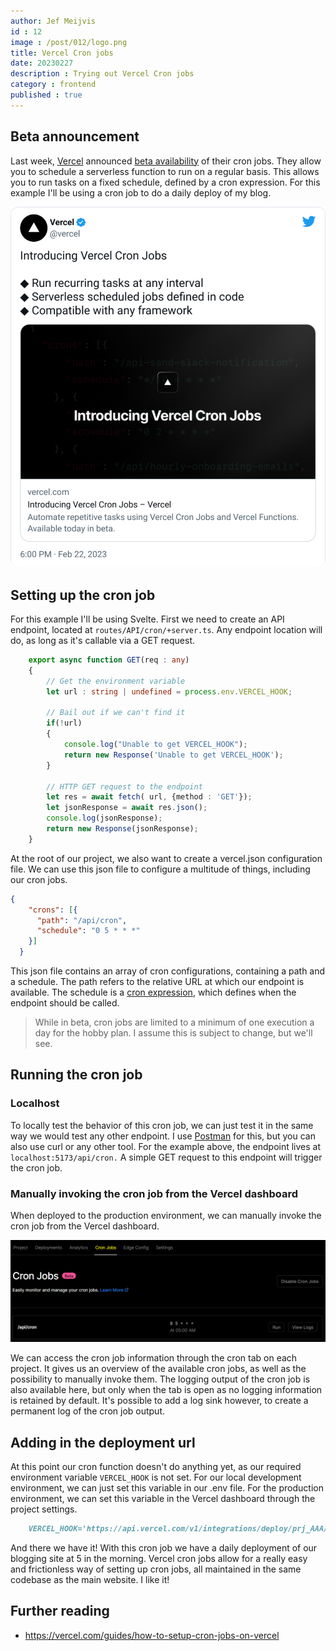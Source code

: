 ```yaml
---
author: Jef Meijvis
id : 12
image : /post/012/logo.png
title: Vercel Cron jobs
date: 20230227
description : Trying out Vercel Cron jobs
category : frontend
published : true
---
```


## Beta announcement

Last week, [Vercel](https://www.vercel.com) announced [beta availability](https://twitter.com/vercel/status/1628439610454843400) of their cron jobs.
They allow you to schedule a serverless function to run on a regular basis.
This allows you to run tasks on a fixed schedule, defined by a cron expression.
For this example I'll be using a cron job to do a daily deploy of my blog.

![Vercel announcement on Twitter [medium]](images/tweet.png)

## Setting up the cron job
For this example I'll be using Svelte.
First we need to create an API endpoint, located at `routes/API/cron/+server.ts`.
Any endpoint location will do, as long as it's callable via a GET request.

```ts
    export async function GET(req : any) 
    {
        // Get the environment variable
        let url : string | undefined = process.env.VERCEL_HOOK;

        // Bail out if we can't find it
        if(!url)
        {
            console.log("Unable to get VERCEL_HOOK");
            return new Response('Unable to get VERCEL_HOOK');
        }

        // HTTP GET request to the endpoint
        let res = await fetch( url, {method : 'GET'});
        let jsonResponse = await res.json();
        console.log(jsonResponse);
        return new Response(jsonResponse);
    }
```

At the root of our project, we also want to create a vercel.json configuration file.
We can use this json file to configure a multitude of things, including our cron jobs.

```json
{
    "crons": [{
      "path": "/api/cron",
      "schedule": "0 5 * * *"
    }]
  }
```

This json file contains an array of cron configurations, containing a path and a schedule.
The path refers to the relative URL at which our endpoint is available.
The schedule is a [cron expression](https://www.freeformatter.com/cron-expression-generator-quartz.html), which defines when the endpoint should be called.

> While in beta, cron jobs are limited to a minimum of one execution a day for the hobby plan. I assume this is subject to change, but we'll see.

## Running the cron job

### Localhost
To locally test the behavior of this cron job, we can just test it in the same way we would test any other endpoint.
I use [Postman](https://www.postman.com/) for this, but you can also use curl or any other tool.
For the example above, the endpoint lives at `localhost:5173/api/cron.` 
A simple GET request to this endpoint will trigger the cron job.

### Manually invoking the cron job from the Vercel dashboard
When deployed to the production environment, we can manually invoke the cron job from the Vercel dashboard.

![Each project now has a tab with cron job information](images/dashboard.png)

We can access the cron job information through the cron tab on each project.
It gives us an overview of the available cron jobs, as well as the possibility to manually invoke them.
The logging output of the cron job is also available here, but only when the tab is open as no logging information is retained by default.
It's possible to add a log sink however, to create a permanent log of the cron job output.

## Adding in the deployment url
At this point our cron function doesn't do anything yet, as our required environment variable `VERCEL_HOOK` is not set.
For our local development environment, we can just set this variable in our .env file.
For the production environment, we can set this variable in the Vercel dashboard through the project settings.

```markdown
    VERCEL_HOOK='https://api.vercel.com/v1/integrations/deploy/prj_AAA/BBB'
```

And there we have it! With this cron job we have a daily deployment of our blogging site at 5 in the morning.
Vercel cron jobs allow for a really easy and frictionless way of setting up cron jobs, all maintained in the same codebase as the main website.
I like it!


## Further reading
- https://vercel.com/guides/how-to-setup-cron-jobs-on-vercel